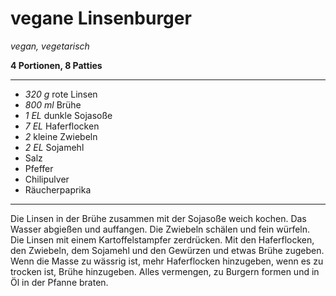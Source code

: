 # vegane Linsenburger

*vegan, vegetarisch*

**4 Portionen, 8 Patties**

---

- *320 g* rote Linsen
- *800 ml* Brühe
- *1 EL* dunkle Sojasoße
- *7 EL* Haferflocken
- *2* kleine Zwiebeln
- *2 EL* Sojamehl
- Salz
- Pfeffer
- Chilipulver
- Räucherpaprika

---

Die Linsen in der Brühe zusammen mit der Sojasoße weich kochen. Das Wasser abgießen und auffangen. Die Zwiebeln schälen und fein würfeln. Die Linsen mit einem Kartoffelstampfer zerdrücken. Mit den Haferflocken, den Zwiebeln, dem Sojamehl und den Gewürzen und etwas Brühe zugeben. Wenn die Masse zu wässrig ist, mehr Haferflocken hinzugeben, wenn es zu trocken ist, Brühe hinzugeben. Alles vermengen, zu Burgern formen und in Öl in der Pfanne braten.
